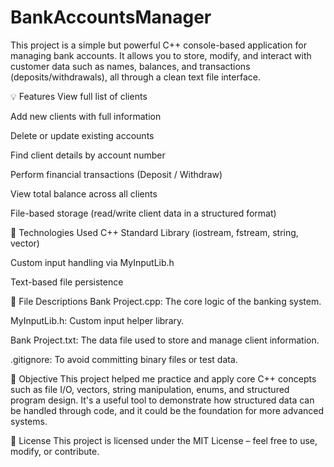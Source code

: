 # BankAccountsManager
This project is a simple but powerful C++ console-based application for managing bank accounts. It allows you to store, modify, and interact with customer data such as names, balances, and transactions (deposits/withdrawals), all through a clean text file interface.

💡 Features
View full list of clients

Add new clients with full information

Delete or update existing accounts

Find client details by account number

Perform financial transactions (Deposit / Withdraw)

View total balance across all clients

File-based storage (read/write client data in a structured format)

🧰 Technologies Used
C++ Standard Library (iostream, fstream, string, vector)

Custom input handling via MyInputLib.h

Text-based file persistence

📂 File Descriptions
Bank Project.cpp: The core logic of the banking system.

MyInputLib.h: Custom input helper library.

Bank Project.txt: The data file used to store and manage client information.

.gitignore: To avoid committing binary files or test data.

🎯 Objective
This project helped me practice and apply core C++ concepts such as file I/O, vectors, string manipulation, enums, and structured program design. It's a useful tool to demonstrate how structured data can be handled through code, and it could be the foundation for more advanced systems.

🔐 License
This project is licensed under the MIT License – feel free to use, modify, or contribute.
